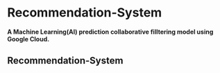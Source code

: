 # Recommendation-System

**A Machine Learning(AI) prediction collaborative filltering model using Google Cloud.**  


## Recommendation-System

 

